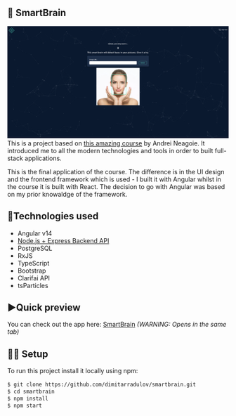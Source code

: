 
## 🧠 SmartBrain
![SmartBrain](./src/assets/app-preview.png)
This is a project based on [this amazing course](https://www.udemy.com/course/the-complete-web-developer-zero-to-mastery/) by Andrei Neagoie. It introduced me to all the modern technologies and tools in order to built full-stack applications.

This is the final application of the course. The difference is in the UI design and the frontend framework which is used - I built it with Angular whilst in the course it is built with React. The decision to go with Angular was based on my prior knowaldge of the framework.

## 🚀Technologies used
- Angular v14
- [Node.js + Express Backend API](https://github.com/dimitarradulov/smartbrain-api)
- PostgreSQL
- RxJS	
- TypeScript
- Bootstrap
- Clarifai API
- tsParticles

## ▶️Quick preview
You can check out the app here: <a href="https://smartbrain-seven.vercel.app/" target="_blank">SmartBrain</a> 
*(WARNING: Opens in the same tab)*

## 👩‍💻 Setup 
To run this project install it locally using npm:
```
$ git clone https://github.com/dimitarradulov/smartbrain.git
$ cd smartbrain
$ npm install
$ npm start
```
